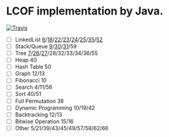 # LCOF implementation by Java.

[![Travis](https://img.shields.io/badge/language-Java-yellow.svg)](http://github.com/brandon0824/Leetcode-LCOF)

- [ ] LinkedList    [6](https://github.com/brandon0824/Leetcode-LCOF/blob/master/06.%E4%BB%8E%E5%B0%BE%E5%88%B0%E5%A4%B4%E6%89%93%E5%8D%B0%E9%93%BE%E8%A1%A8.java)/[18](https://github.com/brandon0824/Leetcode-LCOF/blob/master/18.%E5%88%A0%E9%99%A4%E9%93%BE%E8%A1%A8%E7%9A%84%E8%8A%82%E7%82%B9.java)/[22](https://github.com/brandon0824/Leetcode-LCOF/blob/master/22.%E9%93%BE%E8%A1%A8%E4%B8%AD%E5%80%92%E6%95%B0%E7%AC%ACk%E4%B8%AA%E8%8A%82%E7%82%B9.java)/[23](https://github.com/brandon0824/Leetcode-LCOF/blob/master/142.%E7%8E%AF%E5%BD%A2%E9%93%BE%E8%A1%A8-ii.java)/[24](https://github.com/brandon0824/Leetcode-LCOF/blob/master/206.%E5%8F%8D%E8%BD%AC%E9%93%BE%E8%A1%A8.java)/[25](https://github.com/brandon0824/Leetcode-LCOF/blob/master/21.%E5%90%88%E5%B9%B6%E4%B8%A4%E4%B8%AA%E6%9C%89%E5%BA%8F%E9%93%BE%E8%A1%A8.java)/[35](https://github.com/brandon0824/Leetcode-LCOF/blob/master/138.%E5%A4%8D%E5%88%B6%E5%B8%A6%E9%9A%8F%E6%9C%BA%E6%8C%87%E9%92%88%E7%9A%84%E9%93%BE%E8%A1%A8.java)/[52](https://github.com/brandon0824/Leetcode-LCOF/blob/master/160.%E7%9B%B8%E4%BA%A4%E9%93%BE%E8%A1%A8.java)
- [ ] Stack/Queue    [9](https://github.com/brandon0824/Leetcode-LCOF/blob/master/09.%E7%94%A8%E4%B8%A4%E4%B8%AA%E6%A0%88%E5%AE%9E%E7%8E%B0%E9%98%9F%E5%88%97.java)/[30](https://github.com/brandon0824/Leetcode-LCOF/blob/master/155.%E6%9C%80%E5%B0%8F%E6%A0%88.java)/[31](https://github.com/brandon0824/Leetcode-LCOF/blob/master/946.%E9%AA%8C%E8%AF%81%E6%A0%88%E5%BA%8F%E5%88%97.java)/59
- [ ] Tree    [7](https://github.com/brandon0824/Leetcode-LCOF/blob/master/105.%E4%BB%8E%E5%89%8D%E5%BA%8F%E4%B8%8E%E4%B8%AD%E5%BA%8F%E9%81%8D%E5%8E%86%E5%BA%8F%E5%88%97%E6%9E%84%E9%80%A0%E4%BA%8C%E5%8F%89%E6%A0%91.java)/[26](https://github.com/brandon0824/Leetcode-LCOF/blob/master/26.%20%E6%A0%91%E7%9A%84%E5%AD%90%E7%BB%93%E6%9E%84.java)/[27](https://github.com/brandon0824/Leetcode-LCOF/blob/master/226.%E7%BF%BB%E8%BD%AC%E4%BA%8C%E5%8F%89%E6%A0%91.java)/28/32/33/34/36/55
- [ ] Heap    40
- [ ] Hash Table    50
- [ ] Graph    12/13
- [ ] Fibonacci    10
- [ ] Search    4/11/56
- [ ] Sort    40/51
- [ ] Full Permutation    38
- [ ] Dynamic Programming    10/19/42
- [ ] Backtracking    12/13
- [ ] Bitwise Operation    15/16
- [ ] Other    5/21/39/43/45/49/57/58/62/66
